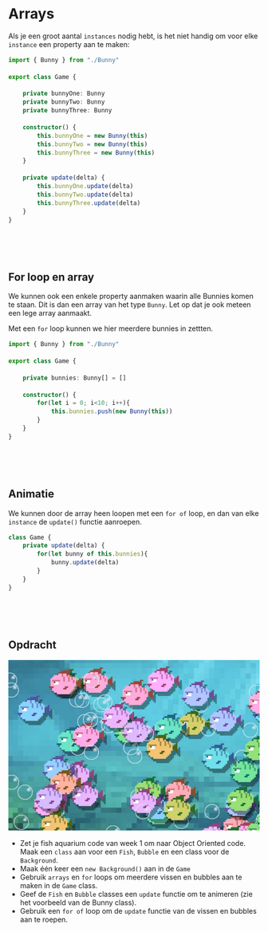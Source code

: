 # Arrays

Als je een groot aantal `instances` nodig hebt, is het niet handig om voor elke `instance` een property aan te maken:

```typescript
import { Bunny } from "./Bunny"

export class Game {

    private bunnyOne: Bunny
    private bunnyTwo: Bunny
    private bunnyThree: Bunny

    constructor() {
        this.bunnyOne = new Bunny(this)
        this.bunnyTwo = new Bunny(this)
        this.bunnyThree = new Bunny(this)
    }

    private update(delta) {
        this.bunnyOne.update(delta)
        this.bunnyTwo.update(delta)
        this.bunnyThree.update(delta)
    }
}
```
<br>
<br>
<br>

## For loop en array

We kunnen ook een enkele property aanmaken waarin alle Bunnies komen te staan. Dit is dan een array van het type `Bunny`. Let op dat je ook meteen een lege array aanmaakt.

Met een `for` loop kunnen we hier meerdere bunnies in zettten.

```typescript
import { Bunny } from "./Bunny"

export class Game {

    private bunnies: Bunny[] = []

    constructor() {
        for(let i = 0; i<10; i++){
            this.bunnies.push(new Bunny(this))
        }
    }
}
```
<br>
<br>
<br>

## Animatie

We kunnen door de array heen loopen met een `for of` loop, en dan van elke `instance` de `update()` functie aanroepen.

```typescript
class Game {
    private update(delta) {
        for(let bunny of this.bunnies){
            bunny.update(delta)
        }
    }
}
```

<Br>
<br>
<br>

## Opdracht

![fishes](../week1/opdracht.jpg)

- Zet je fish aquarium code van week 1 om naar Object Oriented code. Maak een `class` aan voor een `Fish`, `Bubble` en een class voor de `Background`. 
- Maak één keer een `new Background()` aan in de `Game`
- Gebruik `arrays` en `for` loops om meerdere vissen en bubbles aan te maken in de `Game` class.
- Geef de `Fish` en `Bubble` classes een `update` functie om te animeren (zie het voorbeeld van de Bunny class).
- Gebruik een `for of` loop om de `update` functie van de vissen en bubbles aan te roepen. 